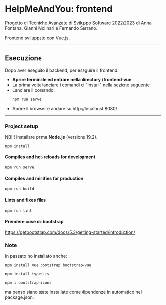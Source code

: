 # HelpMeAndYou: frontend
Progetto di Tecniche Avanzate di Sviluppo Software 2022/2023 di
Anna Fontana, Gianni Molinari e Fernando Serrano.

Frontend sviluppato con Vue.js.

---

## Esecuzione
Dopo aver eseguito il backend, per eseguire il frontend:
- **Aprire terminale ed entrare nella directory /frontend-vue**
- La prima volta lanciare i comandi di "install" nella sezione seguente
- Lanciare il comando:
  ```
  npm run serve
  ```
- Aprire il browser e andare su http://localhost:8080/

---

### Project setup
NB!!! Installare prima **Node.js** (versione 19.2).
```
npm install
```

#### Compiles and hot-reloads for development
```
npm run serve
```

#### Compiles and minifies for production
```
npm run build
```

#### Lints and fixes files
```
npm run lint
```

#### Prendere cose da bootstrap
https://getbootstrap.com/docs/5.3/getting-started/introduction/


### Note
In passato ho installato anche:
```
npm install vue bootstrap bootstrap-vue

npm install typed.js

npm i bootstrap-icons
```
ma penso siano state installate come dipendenze in automatico nel package.json.
